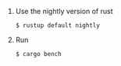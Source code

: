 1. Use the nightly version of rust
	```
	$ rustup default nightly
	```

2. Run
	```
	$ cargo bench
	```

